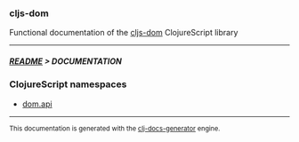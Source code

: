 
### cljs-dom

Functional documentation of the [cljs-dom](https://github.com/bithandshake/cljs-dom) ClojureScript library

---



##### [README](../README.md) > DOCUMENTATION

### ClojureScript namespaces

* [dom.api](cljs/dom/API.md)

---

<sub>This documentation is generated with the [clj-docs-generator](https://github.com/bithandshake/clj-docs-generator) engine.</sub>

